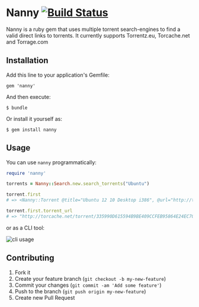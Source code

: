 # Nanny [![Build Status](https://travis-ci.org/stefanoverna/nanny.png?branch=master)](https://travis-ci.org/stefanoverna/nanny)

Nanny is a ruby gem that uses multiple torrent search-engines to find a valid direct
links to torrents. It currently supports Torrentz.eu, Torcache.net and Torrage.com

## Installation

Add this line to your application's Gemfile:

    gem 'nanny'

And then execute:

    $ bundle

Or install it yourself as:

    $ gem install nanny

## Usage

You can use `nanny` programmatically:

```ruby
require 'nanny'

torrents = Nanny::Search.new.search_torrents("Ubuntu")

torrent.first 
# => <Nanny::Torrent @title="Ubuntu 12 10 Desktop i386", @url="http://torrentz.eu/335990d615594b9be409ccfeb95864e24ec702c7", @seeds=2158, @peers=32, @size=789577728, @hash="335990d615594b9be409ccfeb95864e24ec702c7">

torrent.first.torrent_url 
# => "http://torcache.net/torrent/335990D615594B9BE409CCFEB95864E24EC702C7.torrent"
```

or as a CLI tool:

![cli usage](https://raw.github.com/stefanoverna/nanny/master/doc/cli.png)

## Contributing

1. Fork it
2. Create your feature branch (`git checkout -b my-new-feature`)
3. Commit your changes (`git commit -am 'Add some feature'`)
4. Push to the branch (`git push origin my-new-feature`)
5. Create new Pull Request
